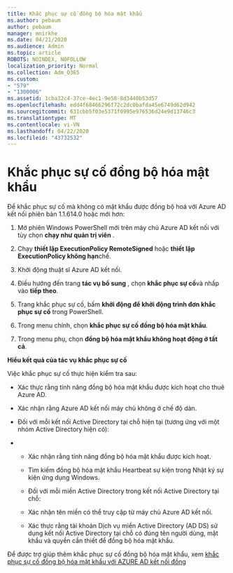 ```yaml
---
title: Khắc phục sự cố đồng bộ hóa mật khẩu
ms.author: pebaum
author: pebaum
manager: mnirkhe
ms.date: 04/21/2020
ms.audience: Admin
ms.topic: article
ROBOTS: NOINDEX, NOFOLLOW
localization_priority: Normal
ms.collection: Adm_O365
ms.custom:
- "579"
- "1300006"
ms.assetid: 1cba32c4-37ce-4ec1-9e58-8d3440b53d57
ms.openlocfilehash: edd4f68466296f72c2dc0bafda45e6749d62d942
ms.sourcegitcommit: 631cbb5f03e5371f0995e976536d24e9d13746c3
ms.translationtype: MT
ms.contentlocale: vi-VN
ms.lasthandoff: 04/22/2020
ms.locfileid: "43732532"
---
```

# <a name="troubleshoot-password-synchronization"></a>Khắc phục sự cố đồng bộ hóa mật khẩu

Để khắc phục sự cố mà không có mật khẩu được đồng bộ hoá với Azure AD kết nối phiên bản 1.1.614.0 hoặc mới hơn:
  
1. Mở phiên Windows PowerShell mới trên máy chủ Azure AD kết nối với tùy chọn **chạy như quản trị viên** .

2. Chạy **thiết lập ExecutionPolicy RemoteSigned** hoặc **thiết lập ExecutionPolicy không hạn**chế.

3. Khởi động thuật sĩ Azure AD kết nối.

4. Điều hướng đến trang **tác vụ bổ sung** , chọn **khắc phục sự cố**và nhấp vào **tiếp theo**.

5. Trang khắc phục sự cố, bấm **khởi động để khởi động trình đơn khắc phục sự cố** trong PowerShell.

6. Trong menu chính, chọn **khắc phục sự cố đồng bộ hóa mật khẩu**.

7. Trong menu phụ, chọn **đồng bộ hóa mật khẩu không hoạt động ở tất cả**.

**Hiểu kết quả của tác vụ khắc phục sự cố**
  
Việc khắc phục sự cố thực hiện kiểm tra sau:
  
- Xác thực rằng tính năng đồng bộ hóa mật khẩu được kích hoạt cho thuê Azure AD.

- Xác nhận rằng Azure AD kết nối máy chủ không ở chế độ dàn.

- Đối với mỗi kết nối Active Directory tại chỗ hiện tại (tương ứng với một nhóm Active Directory hiện có):

- 
  - Xác nhận rằng tính năng đồng bộ hóa mật khẩu được kích hoạt.

  - Tìm kiếm đồng bộ hóa mật khẩu Heartbeat sự kiện trong Nhật ký sự kiện ứng dụng Windows.

  - Đối với mỗi miền Active Directory trong kết nối Active Directory tại chỗ:

  - Xác nhận tên miền có thể truy cập từ máy chủ Azure AD kết nối.

  - Xác thực rằng tài khoản Dịch vụ miền Active Directory (AD DS) sử dụng kết nối Active Directory tại chỗ có đúng tên người dùng, mật khẩu và quyền cần thiết để đồng bộ hóa mật khẩu.

Để được trợ giúp thêm khắc phục sự cố đồng bộ hóa mật khẩu, xem [khắc phục sự cố đồng bộ hóa mật khẩu với AZURE AD kết nối đồng](https://docs.microsoft.com/azure/active-directory/connect/active-directory-aadconnectsync-troubleshoot-password-synchronization)
  